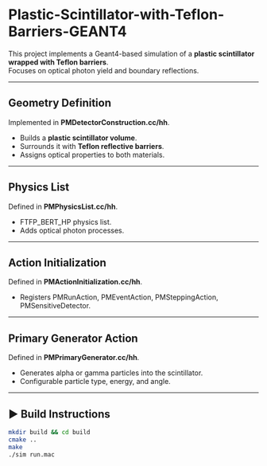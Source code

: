 # Plastic-Scintillator-with-Teflon-Barriers-GEANT4

This project implements a Geant4-based simulation of a **plastic scintillator wrapped with Teflon barriers**.  
Focuses on optical photon yield and boundary reflections.  

---

## Geometry Definition
Implemented in **PMDetectorConstruction.cc/hh**.  
- Builds a **plastic scintillator volume**.  
- Surrounds it with **Teflon reflective barriers**.  
- Assigns optical properties to both materials.  

---

## Physics List
Defined in **PMPhysicsList.cc/hh**.  
- FTFP_BERT_HP physics list.  
- Adds optical photon processes.  

---

## Action Initialization
Defined in **PMActionInitialization.cc/hh**.  
- Registers PMRunAction, PMEventAction, PMSteppingAction, PMSensitiveDetector.  

---

## Primary Generator Action
Defined in **PMPrimaryGenerator.cc/hh**.  
- Generates alpha or gamma particles into the scintillator.  
- Configurable particle type, energy, and angle.  

---

## ▶️ Build Instructions

```bash
mkdir build && cd build
cmake ..
make
./sim run.mac
